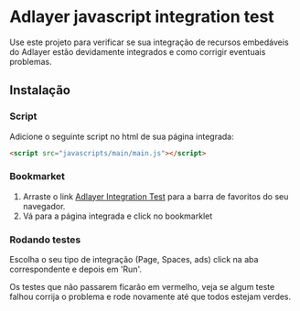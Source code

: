 # Adlayer javascript integration test
Use este projeto para verificar se sua integração de recursos embedáveis do Adlayer estão devidamente integrados e como corrigir eventuais problemas.

## Instalação
### Script
Adicione o seguinte script no html de sua página integrada:

```html
<script src="javascripts/main/main.js"></script>
```

### Bookmarket
1. Arraste o link <a href="javascript:(function({var elem=document.createElement('script');elem.setAttribute('src','http://adlayerjavascriptsdk.com/integration-test/main.js');document.body.appendChild(elem);})()">Adlayer Integration Test</a> para a barra de favoritos do seu navegador.
2. Vá para a página integrada e click no bookmarklet

### Rodando testes
Escolha o seu tipo de integração (Page, Spaces, ads) click na aba correspondente e depois em 'Run'.

Os testes que não passarem ficarão em vermelho, veja se algum teste falhou corrija o problema e rode novamente até que todos estejam verdes.

